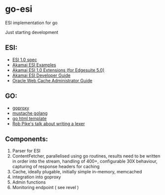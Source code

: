 go-esi
======

ESI implementation for go

Just starting development

ESI:
-----

-  [ESI 1.0 spec](http://www.w3.org/TR/esi-lang)
-  [Akamai ESI Examples](http://esi-examples.akamai.com/)
-  [Akamai ESI 1.0 Extensions (for Edgesuite 5.0)](http://www.akamai.com/dl/technical_publications/akamai_esi_extensions.pdf)
-  [Akamai ESI Developer Guide](http://www.akamai.com/dl/technical_publications/akamai_esi_developers_guide.pdf)
-  [Oracle Web Cache Administrator Guide](http://docs.oracle.com/cd/B14099_19/caching.1012/b14046/esi.htm)
  

GO:
-----

-  [goproxy](https://github.com/elazarl/goproxy)
-  [mustache golang](https://github.com/hoisie/mustache)
-  [go html template](http://golang.org/src/pkg/html/template/)
-  [Rob Pike's talk about writing a lexer](http://www.youtube.com/watch?v=HxaD_trXwRE)


Components:
-----
1. Parser for ESI
2. ContentFetcher, parallelised using go routines, results need to be written in order into the stream, handling of 400+, configurable 30X behaviour, capturing of response headers for caching
3. Cache, ideally plugable, initially simple in-memory, memcached
4. integration into goproxy
5. Admin functions
6. Monitoring endpoint ( see revel )

  


